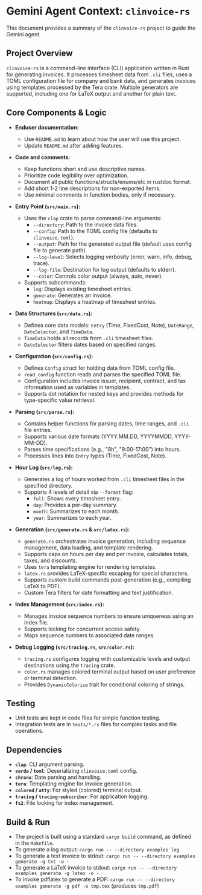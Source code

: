 # Gemini Agent Context: `clinvoice-rs`

This document provides a summary of the `clinvoice-rs` project to guide the Gemini agent.

## Project Overview

`clinvoice-rs` is a command-line interface (CLI) application written in Rust for generating invoices. It processes timesheet data from `.cli` files, uses a TOML configuration file for company and bank data, and generates invoices using templates processed by the Tera crate. Multiple generators are supported, including one for LaTeX output and another for plain text.

## Core Components & Logic

- **Enduser documentation:**
  - Use `README.md` to learn about how the user will use this project.
  - Update `README.md` after adding features.

- **Code and comments:**
  - Keep functions short and use descriptive names.
  - Prioritize code legibility over optimization.
  - Document all public functions/structs/enums/etc in rustdoc format.
  - Add short 1-2 line descriptions for non-exported items.
  - Use minimal comments in function bodies, only if necessary.

- **Entry Point (`src/main.rs`):**
  - Uses the `clap` crate to parse command-line arguments:
    - `--directory`: Path to the invoice data files.
    - `--config`: Path to the TOML config file (defaults to `clinvoice.toml`).
    - `--output`: Path for the generated output file (default uses config file to generate path).
    - `--log-level`: Selects logging verbosity (error, warn, info, debug, trace).
    - `--log-file`: Destination for log output (defaults to stderr).
    - `--color`: Controls color output (always, auto, never).
  - Supports subcommands:
    - `log`: Displays existing timesheet entries.
    - `generate`: Generates an invoice.
    - `heatmap`: Displays a heatmap of timesheet entries.

- **Data Structures (`src/data.rs`):**
  - Defines core data models: `Entry` (Time, FixedCost, Note), `DateRange`, `DateSelector`, and `TimeData`.
  - `TimeData` holds all records from `.cli` timesheet files.
  - `DateSelector` filters dates based on specified ranges.

- **Configuration (`src/config.rs`):**
  - Defines `Config` struct for holding data from TOML config file.
  - `read_config` function reads and parses the specified TOML file.
  - Configuration includes invoice issuer, recipient, contract, and tax information used as variables in templates.
  - Supports dot notation for nested keys and provides methods for type-specific value retrieval.

- **Parsing (`src/parse.rs`):**
  - Contains helper functions for parsing dates, time ranges, and `.cli` file entries.
  - Supports various date formats (YYYY.MM.DD, YYYYMMDD, YYYY-MM-DD).
  - Parses time specifications (e.g., "8h", "9:00-17:00") into hours.
  - Processes lines into `Entry` types (Time, FixedCost, Note).

- **Hour Log (`src/log.rs`):**
  - Generates a log of hours worked from `.cli` timesheet files in the specified directory.
  - Supports 4 levels of detail via `--format` flag:
    - `full`: Shows every timesheet entry.
    - `day`: Provides a per-day summary.
    - `month`: Summarizes to each month.
    - `year`: Summarizes to each year.

- **Generation (`src/generate.rs` & `src/latex.rs`):**
  - `generate.rs` orchestrates invoice generation, including sequence management, data loading, and template rendering.
  - Supports caps on hours per day and per invoice, calculates totals, taxes, and discounts.
  - Uses `tera` templating engine for rendering templates.
  - `latex.rs` provides LaTeX-specific escaping for special characters.
  - Supports custom build commands post-generation (e.g., compiling LaTeX to PDF).
  - Custom Tera filters for date formatting and text justification.

- **Index Management (`src/index.rs`):**
  - Manages invoice sequence numbers to ensure uniqueness using an index file.
  - Supports locking for concurrent access safety.
  - Maps sequence numbers to associated date ranges.

- **Debug Logging (`src/tracing.rs`, `src/color.rs`):**
  - `tracing.rs` configures logging with customizable levels and output destinations using the `tracing` crate.
  - `color.rs` manages colored terminal output based on user preference or terminal detection.
  - Provides `DynamicColorize` trait for conditional coloring of strings.

## Testing

- Unit tests are kept in code files for simple function testing.
- Integration tests are in `tests/*.rs` files for complex tasks and file operations.

## Dependencies

- **`clap`**: CLI argument parsing.
- **`serde` / `toml`**: Deserializing `clinvoice.toml` config.
- **`chrono`**: Date parsing and handling.
- **`tera`**: Templating engine for invoice generation.
- **`colored` / `atty`**: For styled (colored) terminal output.
- **`tracing` / `tracing-subscriber`**: For application logging.
- **`fs2`**: File locking for index management.

## Build & Run

- The project is built using a standard `cargo build` command, as defined in the `Makefile`.
- To generate a log output: `cargo run -- --directory examples log`
- To generate a text invoice to stdout: `cargo run -- --directory examples generate -g txt -o -`
- To generate a LaTeX invoice to stdout: `cargo run -- --directory examples generate -g latex -o -`
- To invoke pdflatex to generate a PDF: `cargo run -- --directory examples generate -g pdf -o tmp.tex` (produces `tmp.pdf`)